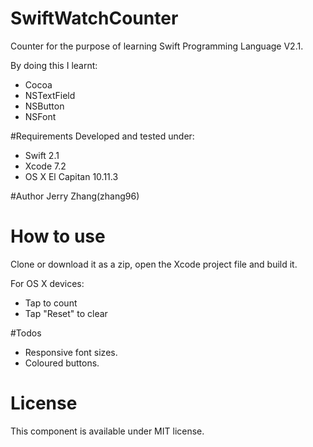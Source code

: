 # SwiftWatchCounter
Counter for the purpose of learning Swift Programming Language V2.1.

By doing this I learnt:
- Cocoa
- NSTextField
- NSButton
- NSFont


#Requirements
Developed and tested under:
- Swift 2.1 
- Xcode 7.2
- OS X El Capitan 10.11.3

#Author 
Jerry Zhang(zhang96)

# How to use

Clone or download it as a zip, open the Xcode project file and build it.

For OS X devices:
- Tap to count
- Tap "Reset" to clear




#Todos 
- Responsive font sizes.
- Coloured buttons.

# License
This component is available under MIT license.